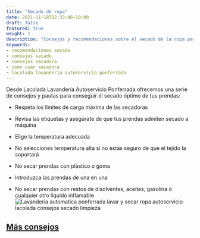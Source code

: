 ```yaml
---
title: "Secado de ropa"
date: 2021-11-18T12:33:46+10:00
draft: false
featured: true
weight: 1
description: "Consejos y recomendaciones sobre el secado de la ropa para que dure el máximo tiempo posible. Secadoras industriales de lavanderia automatica| Lacolada Lavanderia Autoservicio Ponferrada"
keywords:
- recomendaciones secado
- consejos secado
- consejos secadora
- como usar secadora
- lacolada lavanderia autoservicio ponferrada
---
```

Desde Lacolada Lavandería Autoservicio Ponferrada ofrecemos una serie de consejos y pautas para conseguir el secado óptimo de tus prendas:
*  Respeta los límites de carga máxima de las secadoras

*  Revisa las etiquetas y asegúrate de que tus prendas admiten secado a máquina

*  Elige la temperatura adecuada

*  No selecciones temperatura alta si no estás seguro de que el tejido la soportará

*  No secar prendas con plástico o goma

*  Introduzca las prendas de una en una

*  No secar prendas con restos de disolventes, aceites, gasolina o cualquier otro líquido inflamable
![Lavanderia automatica ponferrada lavar y secar ropa autoservicio lacolada consejos secado limpieza](/images/lavadoras-y-secadoras-ponferrada.jpg)

## [Más consejos](/consejos/)
